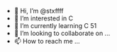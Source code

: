 - 👋 Hi, I’m @stxffff
- 👀 I’m interested in C
- 🌱 I’m currently learning C 51
- 💞️ I’m looking to collaborate on ...
- 📫 How to reach me ...

<!---
stxffff/stxffff is a ✨ special ✨ repository because its `README.md` (this file) appears on your GitHub profile.
You can click the Preview link to take a look at your changes.
--->
